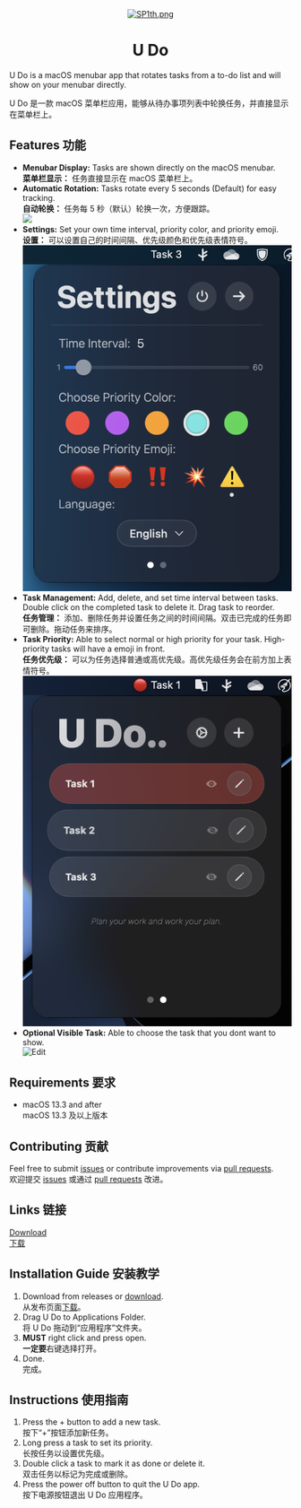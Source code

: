 <div align="center">
<a href="https://github.com/chriyocc/U-Do/releases/latest"><img src="https://s7.gifyu.com/images/SP1th.png" alt="SP1th.png" style="width:200px; height:200px;"></a>
<h1 align="center">U Do</h1>
</div>
U Do is a macOS menubar app that rotates tasks from a to-do list and will show on your menubar directly.

U Do 是一款 macOS 菜单栏应用，能够从待办事项列表中轮换任务，并直接显示在菜单栏上。

## Features 功能

- **Menubar Display:** Tasks are shown directly on the macOS menubar.<br>**菜单栏显示：** 任务直接显示在 macOS 菜单栏上。
- **Automatic Rotation:** Tasks rotate every 5 seconds (Default) for easy tracking.<br>**自动轮换：** 任务每 5 秒（默认）轮换一次，方便跟踪。<br><img src ="https://s3.gifyu.com/images/bSRRr.gif" />
- **Settings:** Set your own time interval, priority color, and priority emoji.<br>**设置：** 可以设置自己的时间间隔、优先级颜色和优先级表情符号。<br><img src="Assets/SettingsView.png" />
- **Task Management:** Add, delete, and set time interval between tasks. Double click on the completed task to delete it. Drag task to reorder.<br>**任务管理：** 添加、删除任务并设置任务之间的时间间隔。双击已完成的任务即可删除。拖动任务来排序。
- **Task Priority:** Able to select normal or high priority for your task. High-priority tasks will have a emoji in front.<br>**任务优先级：** 可以为任务选择普通或高优先级。高优先级任务会在前方加上表情符号。<br><img src="Assets/MainView.png" />
- **Optional Visible Task:** Able to choose the task that you dont want to show.<br><img src="https://s3.gifyu.com/images/bSRW7.png" alt="Edit" border="0">

## Requirements 要求

- macOS 13.3 and after<br>macOS 13.3 及以上版本

## Contributing 贡献

Feel free to submit [issues](https://github.com/chriyocc/U-Do/issues) or contribute improvements via [pull requests](https://github.com/chriyocc/U-Do/pulls).<br>欢迎提交 [issues](https://github.com/chriyocc/U-Do/issues) 或通过 [pull requests](https://github.com/chriyocc/U-Do/pulls) 改进。

## Links 链接

[Download<br>下载](https://github.com/chriyocc/U-Do/releases/latest)

## Installation Guide 安装教学

1. Download from releases or [download](https://github.com/chriyocc/U-Do/releases/latest).<br>从发布页面[下载](https://github.com/chriyocc/U-Do/releases/latest)。
2. Drag U Do to Applications Folder.<br>将 U Do 拖动到“应用程序”文件夹。
3. **MUST** right click and press open.<br>**一定要**右键选择打开。
4. Done.<br>完成。

## Instructions 使用指南

1. Press the + button to add a new task.<br>按下“+”按钮添加新任务。
2. Long press a task to set its priority.<br>长按任务以设置优先级。
3. Double click a task to mark it as done or delete it.<br>双击任务以标记为完成或删除。
4. Press the power off button to quit the U Do app.<br>按下电源按钮退出 U Do 应用程序。
